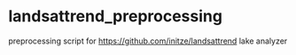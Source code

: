 # landsattrend_preprocessing
preprocessing script for https://github.com/initze/landsattrend lake analyzer
